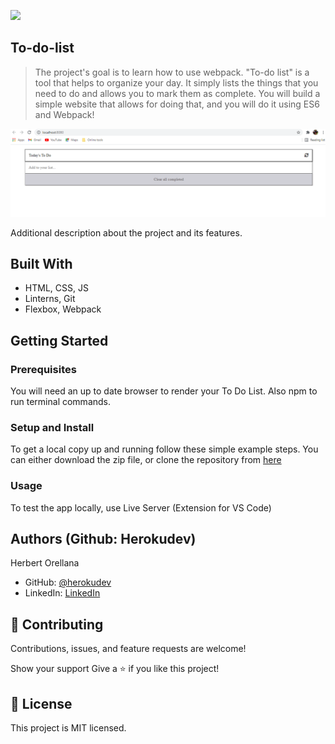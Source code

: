 ![](https://img.shields.io/badge/Microverse-blueviolet)

## To-do-list ##

> The project's goal is to learn how to use webpack. "To-do list" is a tool that helps to organize your day. It simply lists the things that you need to do and allows you to mark them as complete. You will build a simple website that allows for doing that, and you will do it using ES6 and Webpack!

![screenshot](./app_screenshot.png)

Additional description about the project and its features.


## Built With

- HTML, CSS, JS
- Linterns, Git
- Flexbox, Webpack


## Getting Started

### Prerequisites
You will need an up to date browser to render your To Do List. Also npm to run terminal commands.

### Setup and Install
To get a local copy up and running follow these simple example steps. You can either download the zip file, or clone the repository from [here](https://github.com/herokudev/to-do-list/tree/List-structure) 


### Usage
To test the app locally, use Live Server (Extension for VS Code)


## Authors (Github: Herokudev)
Herbert Orellana

- GitHub: [@herokudev](https://github.com/herokudev)
- LinkedIn: [LinkedIn](https://linkedin.com/in/armando-orellana-a0b50b34)


## 🤝 Contributing
Contributions, issues, and feature requests are welcome!

Show your support
Give a ⭐️ if you like this project!


## 📝 License 
This project is MIT licensed.